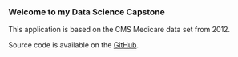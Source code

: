 ### Welcome to my Data Science Capstone

This application is based on the CMS Medicare data set from 2012.



Source code is available on the [GitHub](https://github.com/Patel4721/Data-Science-Capstone).